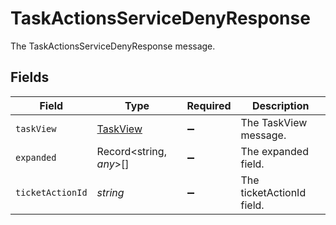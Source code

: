 # TaskActionsServiceDenyResponse

The TaskActionsServiceDenyResponse message.


## Fields

| Field                                       | Type                                        | Required                                    | Description                                 |
| ------------------------------------------- | ------------------------------------------- | ------------------------------------------- | ------------------------------------------- |
| `taskView`                                  | [TaskView](../../models/shared/taskview.md) | :heavy_minus_sign:                          | The TaskView message.                       |
| `expanded`                                  | Record<string, *any*>[]                     | :heavy_minus_sign:                          | The expanded field.                         |
| `ticketActionId`                            | *string*                                    | :heavy_minus_sign:                          | The ticketActionId field.                   |